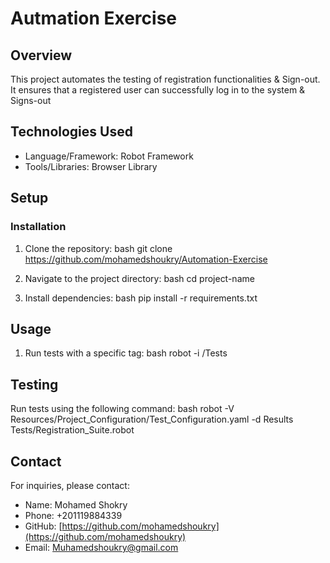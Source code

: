 # Autmation Exercise

## Overview
This project automates the testing of registration functionalities & Sign-out. It ensures that a registered user can successfully log in to the system & Signs-out
## Technologies Used
- Language/Framework: Robot Framework
- Tools/Libraries: Browser Library

## Setup
### Installation
1. Clone the repository:
   bash
   git clone https://github.com/mohamedshoukry/Automation-Exercise
   
2. Navigate to the project directory:
   bash
   cd project-name
   
3. Install dependencies:
   bash
   pip install -r requirements.txt
   

## Usage
1. Run tests with a specific tag:
   bash
   robot -i <tag> /Tests
   

## Testing
Run tests using the following command:
bash
robot -V Resources/Project_Configuration/Test_Configuration.yaml -d Results Tests/Registration_Suite.robot


## Contact
For inquiries, please contact:
- Name: Mohamed Shokry
- Phone: +201119884339
- GitHub: [https://github.com/mohamedshoukry](https://github.com/mohamedshoukry)
- Email: Muhamedshoukry@gmail.com
